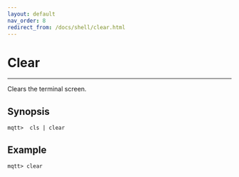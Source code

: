 ```yaml
---
layout: default
nav_order: 8
redirect_from: /docs/shell/clear.html
--- 
```


# Clear
***

Clears the terminal screen.

## Synopsis

```
mqtt>  cls | clear
```

## Example

```
mqtt> clear
```